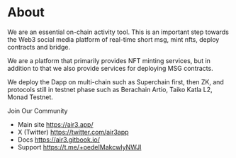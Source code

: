 # About

We are an essential on-chain activity tool. This is an important step towards the Web3 social media platform of real-time short msg, mint nfts, deploy contracts and bridge.

We are a platform that primarily provides NFT minting services, but in addition to that we also provide services for deploying MSG contracts.

We deploy the Dapp on multi-chain such as Superchain first, then ZK, and protocols still in testnet phase such as Berachain Artio, Taiko Katla L2, Monad Testnet.

Join Our Community

- Main site https://air3.app/
- X (Twitter) https://twitter.com/air3app
- Docs https://air3.gitbook.io/
- Support https://t.me/+oedeIMakcwIyNWJl

